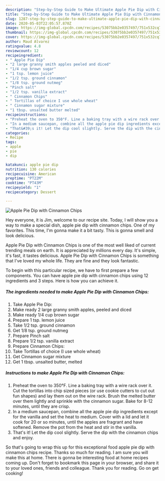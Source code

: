 ```yaml
---
description: "Step-by-Step Guide to Make Ultimate Apple Pie Dip with Cinnamon Chips"
title: "Step-by-Step Guide to Make Ultimate Apple Pie Dip with Cinnamon Chips"
slug: 1287-step-by-step-guide-to-make-ultimate-apple-pie-dip-with-cinnamon-chips
date: 2020-05-03T22:05:57.870Z
image: https://img-global.cpcdn.com/recipes/53075bb2e0357497/751x532cq70/apple-pie-dip-with-cinnamon-chips-recipe-main-photo.jpg
thumbnail: https://img-global.cpcdn.com/recipes/53075bb2e0357497/751x532cq70/apple-pie-dip-with-cinnamon-chips-recipe-main-photo.jpg
cover: https://img-global.cpcdn.com/recipes/53075bb2e0357497/751x532cq70/apple-pie-dip-with-cinnamon-chips-recipe-main-photo.jpg
author: Maud Alvarez
ratingvalue: 4.8
reviewcount: 12
recipeingredient:
- " Apple Pie Dip"
- "2 large granny smith apples peeled and diced"
- "1/4 cup brown sugar"
- "1 tsp. lemon juice"
- "1/2 tsp. ground cinnamon"
- "1/8 tsp. ground nutmeg"
- "Pinch salt"
- "1/2 tsp. vanilla extract"
- " Cinnamon Chips"
- " Tortillas of choice I use whole wheat"
- " Cinnamon sugar mixture"
- "1 tbsp. unsalted butter melted"
recipeinstructions:
- "Preheat the oven to 350°F. Line a baking tray with a wire rack over it. Cut the tortillas into chip sized pieces (or use cookie cutters to cut out fun shapes) and lay them out on the wire rack. Brush the melted butter over them lightly and sprinkle with the cinnamon sugar. Bake for 8-12 minutes, until they are crisp."
- "In a medium saucepan, combine all the apple pie dip ingredients except for the vanilla and set the heat to medium. Cover with a lid and let it cook for 20 or so minutes, until the apples are fragrant and have softened. Remove the pot from the heat and stir in the vanilla."
- "That&#39;s it! Let the dip cool slightly. Serve the dip with the cinnamon chips and enjoy."
categories:
- Recipe
tags:
- apple
- pie
- dip

katakunci: apple pie dip 
nutrition: 130 calories
recipecuisine: American
preptime: "PT22M"
cooktime: "PT43M"
recipeyield: "1"
recipecategory: Dessert

---
```



![Apple Pie Dip with Cinnamon Chips](https://img-global.cpcdn.com/recipes/53075bb2e0357497/751x532cq70/apple-pie-dip-with-cinnamon-chips-recipe-main-photo.jpg)

Hey everyone, it is Jim, welcome to our recipe site. Today, I will show you a way to make a special dish, apple pie dip with cinnamon chips. One of my favorites. This time, I'm gonna make it a bit tasty. This is gonna smell and look delicious.

Apple Pie Dip with Cinnamon Chips is one of the most well liked of current trending meals on earth. It is appreciated by millions every day. It's simple, it's fast, it tastes delicious. Apple Pie Dip with Cinnamon Chips is something that I've loved my whole life. They are fine and they look fantastic.




To begin with this particular recipe, we have to first prepare a few components. You can have apple pie dip with cinnamon chips using 12 ingredients and 3 steps. Here is how you can achieve it.

<!--inarticleads1-->

##### The ingredients needed to make Apple Pie Dip with Cinnamon Chips:

1. Take  Apple Pie Dip:
1. Make ready 2 large granny smith apples, peeled and diced
1. Make ready 1/4 cup brown sugar
1. Prepare 1 tsp. lemon juice
1. Take 1/2 tsp. ground cinnamon
1. Get 1/8 tsp. ground nutmeg
1. Prepare Pinch salt
1. Prepare 1/2 tsp. vanilla extract
1. Prepare  Cinnamon Chips:
1. Take  Tortillas of choice (I use whole wheat)
1. Get  Cinnamon sugar mixture
1. Get 1 tbsp. unsalted butter, melted




<!--inarticleads2-->

##### Instructions to make Apple Pie Dip with Cinnamon Chips:

1. Preheat the oven to 350°F. Line a baking tray with a wire rack over it. Cut the tortillas into chip sized pieces (or use cookie cutters to cut out fun shapes) and lay them out on the wire rack. Brush the melted butter over them lightly and sprinkle with the cinnamon sugar. Bake for 8-12 minutes, until they are crisp.
1. In a medium saucepan, combine all the apple pie dip ingredients except for the vanilla and set the heat to medium. Cover with a lid and let it cook for 20 or so minutes, until the apples are fragrant and have softened. Remove the pot from the heat and stir in the vanilla.
1. That&#39;s it! Let the dip cool slightly. Serve the dip with the cinnamon chips and enjoy.




So that's going to wrap this up for this exceptional food apple pie dip with cinnamon chips recipe. Thanks so much for reading. I am sure you will make this at home. There is gonna be interesting food at home recipes coming up. Don't forget to bookmark this page in your browser, and share it to your loved ones, friends and colleague. Thank you for reading. Go on get cooking!
